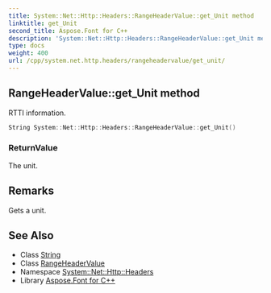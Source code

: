 ```yaml
---
title: System::Net::Http::Headers::RangeHeaderValue::get_Unit method
linktitle: get_Unit
second_title: Aspose.Font for C++
description: 'System::Net::Http::Headers::RangeHeaderValue::get_Unit method. RTTI information in C++.'
type: docs
weight: 400
url: /cpp/system.net.http.headers/rangeheadervalue/get_unit/
---
```

## RangeHeaderValue::get_Unit method


RTTI information.

```cpp
String System::Net::Http::Headers::RangeHeaderValue::get_Unit()
```


### ReturnValue

The unit.
## Remarks


Gets a unit. 
## See Also

* Class [String](../../../system/string/)
* Class [RangeHeaderValue](../)
* Namespace [System::Net::Http::Headers](../../)
* Library [Aspose.Font for C++](../../../)
